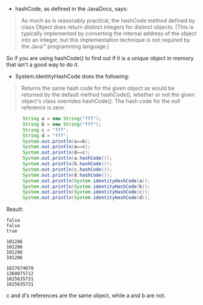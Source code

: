 - hashCode, as defined in the JavaDocs, says:

> As much as is reasonably practical, the hashCode method defined by class Object does return
> distinct integers for distinct objects. (This is typically implemented by converting the internal
> address of the object into an integer, but this implementation technique is not required by the
> Java™ programming language.)

So if you are using hashCode() to find out if it is a unique object in memory that isn't a good way
to do it.

- System.identityHashCode does the following:

> Returns the same hash code for the given object as would be returned by the default method
> hashCode(), whether or not the given object's class overrides hashCode(). The hash code for the
> null reference is zero.

```java
      String a = new String("fff");
      String b = new String("fff");
      String c = "fff";
      String d = "fff";
      System.out.println(a==b);
      System.out.println(a==c);
      System.out.println(d==c);
      System.out.println(a.hashCode());
      System.out.println(b.hashCode());
      System.out.println(c.hashCode());
      System.out.println(d.hashCode());
      System.out.println(System.identityHashCode(a));
      System.out.println(System.identityHashCode(b));
      System.out.println(System.identityHashCode(c));
      System.out.println(System.identityHashCode(d));
```

Result:

```
false
false
true

101286
101286
101286
101286

1627674070
1360875712
1625635731
1625635731
```

c and d's references are the same object, while a and b are not.
